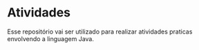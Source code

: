 # Atividades
Esse repositório vai ser utilizado para realizar atividades praticas envolvendo a linguagem Java. 

